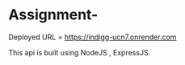 # Assignment-
Deployed URL = https://indigg-ucn7.onrender.com


This api is built using NodeJS , ExpressJS.
